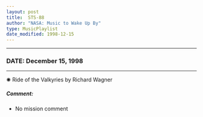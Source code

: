 ```yaml
---
layout: post
title:  STS-88
author: "NASA: Music to Wake Up By"
type: MusicPlaylist
date_modified: 1998-12-15
---
```


----
### DATE: December 15, 1998
----
✺ Ride of the Valkyries by Richard Wagner

##### Comment:
* No mission comment
